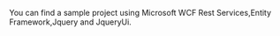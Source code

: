 You can find a sample project using Microsoft WCF Rest Services,Entity Framework,Jquery and  JqueryUi.
